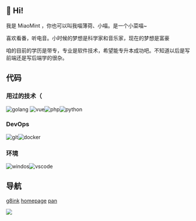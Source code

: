 ## 👋 Hi!

我是 MiaoMint ，你也可以叫我喵薄荷、小喵。是一个小菜喵~


喜欢看番，听电音。小时候的梦想是科学家和音乐家，现在的梦想是富豪


咱的目前的学历是带专，专业是软件技术，希望能专升本成功吧。不知道以后是写前端还是写后端学的很杂。

## 代码

### 用过的技术（
![golang](https://img.shields.io/badge/-Golang-007d9c?style=flat-square&logo=go&logoColor=white) ![vue](https://img.shields.io/badge/-Vue-5BA17F?style=flat-square&logo=vue.js&logoColor=white)![php](https://img.shields.io/badge/-php-8892BF?style=flat-square&logo=php&logoColor=white)![python](https://img.shields.io/badge/-python-2b5b84?style=flat-square&logo=python&logoColor=white)

### DevOps
![git](https://img.shields.io/badge/-Git-F05032?style=flat-square&logo=git&logoColor=white)![docker](https://img.shields.io/badge/-Docker-46a2f1?style=flat-square&logo=docker&logoColor=white)

### 环境
![windos](https://img.shields.io/badge/-Windows-0058FF?style=flat-square&logo=windows&logoColor=white)![vscode](https://img.shields.io/badge/Visual%20Studio%20Code-blue?style=flat-square&logo=visual-studio-code&logoColor=ffffff) 

## 导航

[g8ink](https://g8.ink/)
[homepage](https://www.ohman.top) 
[pan](https://pan.ohman.top)

![](https://github-profile-summary-cards.vercel.app/api/cards/profile-details?username=miaomint&theme=default)
